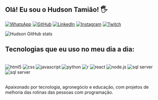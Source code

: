 ## Olá! Eu sou o Hudson Tamião! 🖐️


[![WhatsApp](https://img.shields.io/badge/WhatsApp-25D366?style=for-the-badge&logo=whatsapp&logoColor=white)](https://api.whatsapp.com/send?phone=5518997821848&text=Ol%C3%A1!%20Entrei%20em%20contato%20atrav%C3%A9s%20do%20seu%20link.)
[![GitHub](https://img.shields.io/badge/GitHub-100000?style=for-the-badge&logo=github&logoColor=white)](https://github.com/HudsonTamiao)
[![LinkedIn](https://img.shields.io/badge/LinkedIn-0077B5?style=for-the-badge&logo=linkedin&logoColor=white)](http://www.linkedin.com/in/hudsontamiaoagroperfil)
[![Instagram](https://img.shields.io/badge/Instagram-E4405F?style=for-the-badge&logo=instagram&logoColor=white)](https://instagram.com/hudsontamiao.agro?igshid=YmMyMTA2M2Y=)
[![Twitch](https://img.shields.io/badge/Twitch-9146FF?style=for-the-badge&logo=twitch&logoColor=white)](https://www.twitch.tv/tamiao31)

![Hudson GitHub stats](https://github-readme-stats.vercel.app/api?username=HudsonTamiao&show_icons=true&theme=dracula)

## Tecnologias que eu uso no meu dia a dia:

<div style="display: inline_block"><br/>
<img align="center"alt="html5" src="https://img.shields.io/badge/HTML5-E34F26?style=for-the-badge&logo=html5&logoColor=white" />
<img align="center"alt="css" src="https://img.shields.io/badge/CSS-239120?&style=for-the-badge&logo=css3&logoColor=white" />
<img align="center"alt="javascript" src="https://img.shields.io/badge/JavaScript-F7DF1E?style=for-the-badge&logo=javascript&logoColor=black" />
<img align="center"alt="python" src="https://img.shields.io/badge/Python-14354C?style=for-the-badge&logo=python&logoColor=white" />
<img align="center"alt="r" src="https://img.shields.io/badge/R-276DC3?style=for-the-badge&logo=r&logoColor=white" />
<img align="center"alt="react" src="https://img.shields.io/badge/React-20232A?style=for-the-badge&logo=react&logoColor=61DAFB" />
<img align="center"alt="node.js" src="https://img.shields.io/badge/Node.js-43853D?style=for-the-badge&logo=node.js&logoColor=white" />
<img align="center"alt="sql server" src="https://img.shields.io/badge/Microsoft_SQL_Server-CC2927?style=for-the-badge&logo=microsoft-sql-server&logoColor=white" />
<img align="center"alt="sql server" src="https://img.shields.io/badge/Microsoft_Office-D83B01?style=for-the-badge&logo=microsoft-office&logoColor=white" />
</div><br/>

Apaixonado por tecnologia, agronegócio e educação, com projetos de melhoria das rotinas das pessoas com programação.
